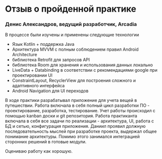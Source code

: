 # Отзыв о пройденной практике
### Денис Александров, ведущий разработчик, Arcadia

В процессе были изучены и применены следующие технологии
 - Язык Kotlin + поддержка Java
 - Архитектура MVVM с полным соблюдением правил Android Architecture
 - библиотека Retrofit для запросов API
 - библиотека Room для хранения и использования данных локально
 - LiveData + Databinding в соответствии с рекомендациями google при проектировании UI
 - ConstraintLayout, RecyclerView для построения сложного и адаптивного интерфейса
 - Android Navigation для UI переходов

В ходе практики разрабатывал приложение для учета вещей в путешествии. Работа включала в себя полный цикл разработки ПО - проектирование, разработка, тестирование.
Учет работы происходил с помощью kanban доски и git репозитория.
Работа практиканта включала в себя все задачи по реализации - архитектура, UI, работа с БД и сетью, конфигурация приложения.
Даниил проявил должную последовательность мыслей при разработке проекта, выдержал общее понимание архитектуры. Помимо этого занимался интеграцией сторонних решений в готовые модули.

Оцениваю работу как хорошую.
